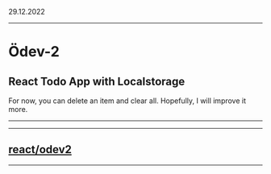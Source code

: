 

29.12.2022
***
# Ödev-2
## React Todo App with Localstorage
For now, you can delete an item and clear all. Hopefully, I will improve it more.
***
---
[react/odev2](https://app.patika.dev/courses/react/odev2)
---
***